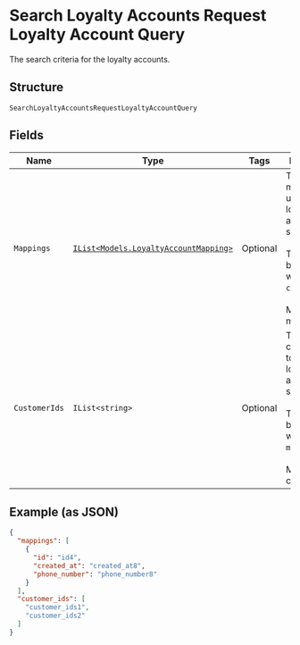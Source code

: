 
# Search Loyalty Accounts Request Loyalty Account Query

The search criteria for the loyalty accounts.

## Structure

`SearchLoyaltyAccountsRequestLoyaltyAccountQuery`

## Fields

| Name | Type | Tags | Description |
|  --- | --- | --- | --- |
| `Mappings` | [`IList<Models.LoyaltyAccountMapping>`](../../doc/models/loyalty-account-mapping.md) | Optional | The set of mappings to use in the loyalty account search.<br><br>This cannot be combined with `customer_ids`.<br><br>Max: 30 mappings |
| `CustomerIds` | `IList<string>` | Optional | The set of customer IDs to use in the loyalty account search.<br><br>This cannot be combined with `mappings`.<br><br>Max: 30 customer IDs |

## Example (as JSON)

```json
{
  "mappings": [
    {
      "id": "id4",
      "created_at": "created_at8",
      "phone_number": "phone_number8"
    }
  ],
  "customer_ids": [
    "customer_ids1",
    "customer_ids2"
  ]
}
```

